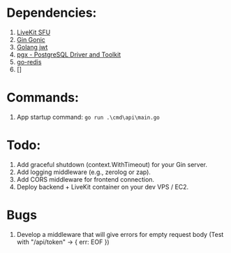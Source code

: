 # Dependencies:

1. [LiveKit SFU](https://github.com/livekit/server-sdk-go)
2. [Gin Gonic](https://github.com/gin-gonic/gin)
3. [Golang jwt](https://github.com/golang-jwt/jwt)
4. [pgx - PostgreSQL Driver and Toolkit](https://github.com/jackc/pgx)
5. [go-redis](https://github.com/redis/go-redis)
6. []

# Commands:
1. App startup command: `go run .\cmd\api\main.go`

# Todo: 

1. Add graceful shutdown (context.WithTimeout) for your Gin server.
2. Add logging middleware (e.g., zerolog or zap).
3. Add CORS middleware for frontend connection.
4. Deploy backend + LiveKit container on your dev VPS / EC2.

# Bugs

1. Develop a middleware that will give errors for empty request body (Test with "/api/token" -> { err: EOF })